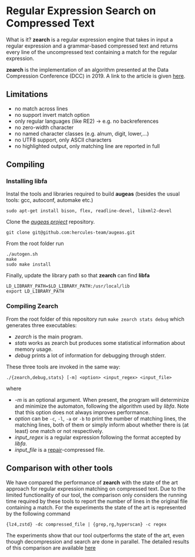 # Regular Expression Search on Compressed Text

What is it?
**zearch** is a regular expression engine that takes in input a regular expression and a grammar-based compressed text and returns every line of the uncompressed text containing a match for the regular expression.

**zearch** is the implementation of an algorithm presented at the Data Compression Conference (DCC) in 2019. A link to the article is given [here](https://doi.org/10.1109/DCC.2019.00061).

## Limitations

- no match across lines
- no support invert match option
- only regular languages (like RE2) → e.g. no backreferences
- no zero-width character
- no named character classes (e.g. alnum, digit, lower,…)
- no UTF8 support, only ASCII characters
- no highlighted output, only matching line are reported in full

## Compiling

### Installing libfa
Instal the tools and libraries required to build **augeas** (besides the usual tools: gcc, autoconf, automake etc.)
```
sudo apt-get install bison, flex, readline-devel, libxml2-devel
```

Clone the [*augeas project*](https://github.com/hercules-team/augeas) repository.
```
git clone git@github.com:hercules-team/augeas.git
```
From the root folder run
```
./autogen.sh
make
sudo make install
```

Finally, update the library path so that **zearch** can find **libfa**
```
LD_LIBRARY_PATH=$LD_LIBRARY_PATH:/usr/local/lib
export LD_LIBRARY_PATH
```

### Compiling Zearch
From the root folder of this repository run `make zearch stats debug` which generates three executables:
* *zearch* is the main program.
* *stats* works as zearch but produces some statistical information about memory usage.
* *debug* prints a lot of information for debugging through stderr.

These three tools are invoked in the same way:
```
./{zearch,debug,stats} [-m] <option> <input_regex> <input_file>
```
where
* *-m* is an optional argument. When present, the program will determinize and minimize the automaton, following the algorithm used by *libfa*. Note that this option does not always improves performance.
* *option* can be `-c`, `-l`, `-a` or `-b` to print the number of matching lines, the matching lines, both of them or simply inform about whether there is (at least) one match or not respectively.
* *input_regex* is a regular expression following the format accepted by *libfa*.
* *input_file* is a [repair](https://storage.googleapis.com/google-code-archive-downloads/v2/code.google.com/re-pair/repair110811.tar.gz)-compressed file.


## Comparison with other tools
We have compared the performance of **zearch** with the state of the art approach for regular expression matching on compressed text.
Due to the limited functionality of our tool, the comparison only considers the running time required by these tools to report the number of lines in the original file containing a match.
For the experiments the state of the art is represented by the following command
```
{lz4,zstd} -dc compressed_file | {grep,rg,hyperscan} -c regex
```
The experiments show that our tool outperforms the state of the art, even though decompression and search are done in parallel.
The detailed results of this comparison are available [here](https://pevalme.github.io/zearch/graphs/index.html)
